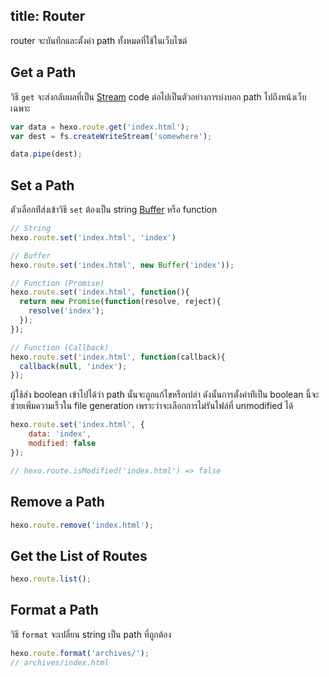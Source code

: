 title: Router
---
router จะบันทึกและตั้งค่า path ทั้งหมดที่ใช้ในเว็บไซต์

## Get a Path

วิธี `get` จะส่งกลับผลที่เป็น [Stream] code ต่อไปเป็นตัวอย่างการบ่งบอก path ไปถึงหน้งเว็บเฉพาะ

``` js
var data = hexo.route.get('index.html');
var dest = fs.createWriteStream('somewhere');

data.pipe(dest);
```

## Set a Path

ตัวเลือกท่ีส่งเข้าวิธี `set` ต้องเป็น string [Buffer] หรือ function

``` js
// String
hexo.route.set('index.html', 'index')

// Buffer
hexo.route.set('index.html', new Buffer('index'));

// Function (Promise)
hexo.route.set('index.html', function(){
  return new Promise(function(resolve, reject){
    resolve('index');
  });
});

// Function (Callback)
hexo.route.set('index.html', function(callback){
  callback(null, 'index');
});
```

ผู้ใช้ส่ง boolean เข้าไปได้ว่า path นั้นจะถูกแก้ไขหรือเปล่า ดังนั้นการตั้งค่าท่ีเป็น  boolean นี้จะช่วยเพิ่มความเร็วใน file generation เพราะว่าจะเลือกการไม่รันไฟล์ที่ unmodified ได้


``` js
hexo.route.set('index.html', {
    data: 'index',
    modified: false
});

// hexo.route.isModified('index.html') => false
```

## Remove a Path

``` js
hexo.route.remove('index.html');
```

## Get the List of Routes

``` js
hexo.route.list();
```

## Format a Path

วิธี `format` จะเปลี่ยน string เป็น path ที่ถูกต้อง

``` js
hexo.route.format('archives/');
// archives/index.html
```

[Stream]: http://nodejs.org/api/stream.html
[Buffer]: http://nodejs.org/api/buffer.html
